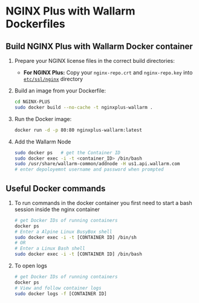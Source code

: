 # NGINX Plus with Wallarm Dockerfiles


## Build NGINX Plus with Wallarm Docker container

 1. Prepare your NGINX license files in the correct build directories:
      * **For NGINX Plus:** Copy your `nginx-repo.crt` and `nginx-repo.key` into [`etc/ssl/nginx`](./NGINX-PLUS/ssl/nginx) directory

 2. Build an image from your Dockerfile:
    ```bash
    cd NGINX-PLUS
    sudo docker build --no-cache -t nginxplus-wallarm .
    ```
 3. Run the Docker image:
     ```bash
    docker run -d -p 80:80 nginxplus-wallarm:latest
    ```
 4. Add the Wallarm Node
    ```bash
    sudo docker ps   # get the Container ID
    sudo docker exec -i -t <container_ID> /bin/bash
    sudo /usr/share/wallarm-common/addnode -H us1.api.wallarm.com
    # enter depoloyemnt username and password when prompted
    ```
    
## Useful Docker commands


 1. To run commands in the docker container you first need to start a bash session inside the nginx container
    ```bash
    # get Docker IDs of running containers
    docker ps
    # Enter a Alpine Linux BusyBox shell
    sudo docker exec -i -t [CONTAINER ID] /bin/sh
    # OR
    # Enter a Linux Bash shell
    sudo docker exec -i -t [CONTAINER ID] /bin/bash
    ```

 2. To open logs
    ```bash
    # get Docker IDs of running containers
    docker ps
    # View and follow container logs
    sudo docker logs -f [CONTAINER ID]
    ```
